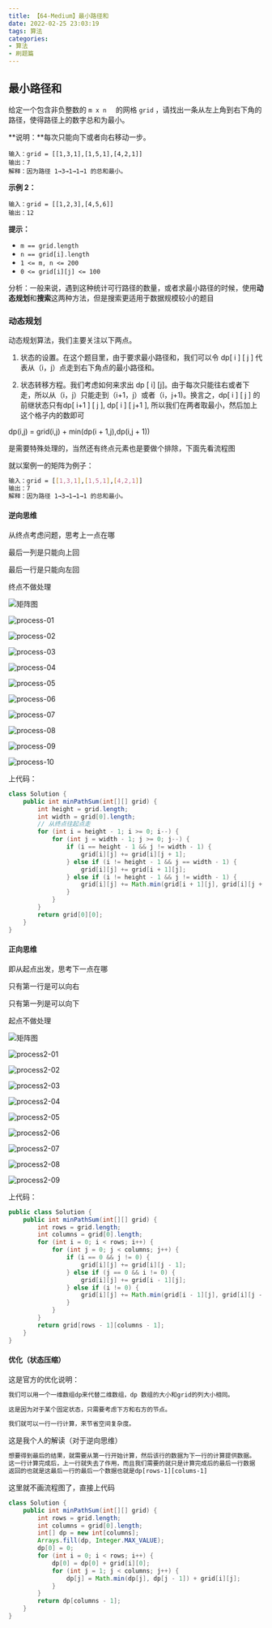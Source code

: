 ```yaml
---
title: 【64-Medium】最小路径和
date: 2022-02-25 23:03:19
tags: 算法
categories:
- 算法
- 刷题篇
---
```


## 最小路径和

给定一个包含非负整数的 `m x n  ` 的网格 `grid` ，请找出一条从左上角到右下角的路径，使得路径上的数字总和为最小。

**说明：**每次只能向下或者向右移动一步。

```
输入：grid = [[1,3,1],[1,5,1],[4,2,1]]
输出：7
解释：因为路径 1→3→1→1→1 的总和最小。
```

**示例 2：**

```
输入：grid = [[1,2,3],[4,5,6]]
输出：12
```

**提示：**

- `m == grid.length`
- `n == grid[i].length`
- `1 <= m, n <= 200`
- `0 <= grid[i][j] <= 100`

分析：一般来说，遇到这种统计可行路径的数量，或者求最小路径的时候，使用**动态规划**和**搜索**这两种方法，但是搜索更适用于数据规模较小的题目

### 动态规划

动态规划算法，我们主要关注以下两点。
1. 状态的设置。在这个题目里，由于要求最小路径和，我们可以令 dp[ i ] [ j ] 代表从（i，j）点走到右下角点的最小路径和。

2. 状态转移方程。我们考虑如何来求出 dp [ i] [j]。由于每次只能往右或者下走，所以从（i，j）只能走到（i+1，j）或者（i，j+1)。换言之，dp[ i ] [ j ] 的前继状态只有dp[ i+1 ] [ j ], dp[ i ] [ j+1 ], 所以我们在两者取最小，然后加上这个格子内的数即可

  dp(i,j) = grid(i,j) + min(dp(i + 1,j),dp(i,j + 1))

是需要特殊处理的，当然还有终点元素也是要做个排除，下面先看流程图

就以案例一的矩阵为例子：

```bash
输入：grid = [[1,3,1],[1,5,1],[4,2,1]]
输出：7
解释：因为路径 1→3→1→1→1 的总和最小。
```

#### 逆向思维

从终点考虑问题，思考上一点在哪

最后一列是只能向上回

最后一行是只能向左回

终点不做处理

![矩阵图](【64-Medium】最小路径和/矩阵图.png)

![process-01](【64-Medium】最小路径和/process-01.png)

![process-02](【64-Medium】最小路径和/process-02.png)

![process-03](【64-Medium】最小路径和/process-03.png)

![process-04](【64-Medium】最小路径和/process-04.png)

![process-05](【64-Medium】最小路径和/process-05.png)

![process-06](【64-Medium】最小路径和/process-06.png)

![process-07](【64-Medium】最小路径和/process-07.png)

![process-08](【64-Medium】最小路径和/process-08.png)

![process-09](【64-Medium】最小路径和/process-09.png)

![process-10](【64-Medium】最小路径和/process-10.png)

上代码：

```java
class Solution {
    public int minPathSum(int[][] grid) {
        int height = grid.length;
        int width = grid[0].length;
        // 从终点往起点走
        for (int i = height - 1; i >= 0; i--) {
            for (int j = width - 1; j >= 0; j--) {
                if (i == height - 1 && j != width - 1) {
                    grid[i][j] += grid[i][j + 1];
                } else if (i != height - 1 && j == width - 1) {
                    grid[i][j] += grid[i + 1][j];
                } else if (i != height - 1 && j != width - 1) {
                    grid[i][j] += Math.min(grid[i + 1][j], grid[i][j + 1]);
                }
            }
        }
        return grid[0][0];
    }
}
```

#### 正向思维

即从起点出发，思考下一点在哪

只有第一行是可以向右

只有第一列是可以向下

起点不做处理

![矩阵图](【64-Medium】最小路径和/矩阵图.png)

![process2-01](【64-Medium】最小路径和/process2-01.png)

![process2-02](【64-Medium】最小路径和/process2-02.png)

![process2-03](【64-Medium】最小路径和/process2-03.png)

![process2-04](【64-Medium】最小路径和/process2-04.png)

![process2-05](【64-Medium】最小路径和/process2-05.png)

![process2-06](【64-Medium】最小路径和/process2-06.png)

![process2-07](【64-Medium】最小路径和/process2-07.png)

![process2-08](【64-Medium】最小路径和/process2-08.png)

![process2-09](【64-Medium】最小路径和/process2-09.png)

上代码：

```java
public class Solution {
    public int minPathSum(int[][] grid) {
        int rows = grid.length;
        int columns = grid[0].length;
        for (int i = 0; i < rows; i++) {
            for (int j = 0; j < columns; j++) {
                if (i == 0 && j != 0) {
                    grid[i][j] += grid[i][j - 1];
                } else if (j == 0 && i != 0) {
                    grid[i][j] += grid[i - 1][j];
                } else if (i != 0) {
                    grid[i][j] += Math.min(grid[i - 1][j], grid[i][j - 1]);
                }
            }
        }
        return grid[rows - 1][columns - 1];
    }
}
```

#### 优化（状态压缩）

这是官方的优化说明：

```bash
我们可以用一个一维数组dp来代替二维数组，dp 数组的大小和grid的列大小相同。

这是因为对于某个固定状态，只需要考虑下方和右方的节点。

我们就可以一行一行计算，来节省空间复杂度。
```

这是我个人的解读（对于逆向思维）

```bash
想要得到最后的结果，就需要从第一行开始计算，然后该行的数据为下一行的计算提供数据。
这一行计算完成后，上一行就失去了作用，而且我们需要的就只是计算完成后的最后一行数据
返回的也就是这最后一行的最后一个数据也就是dp[rows-1][colums-1]
```

这里就不画流程图了，直接上代码

```java
class Solution {
    public int minPathSum(int[][] grid) {
        int rows = grid.length;
        int columns = grid[0].length;
        int[] dp = new int[columns];
        Arrays.fill(dp, Integer.MAX_VALUE);
        dp[0] = 0;
        for (int i = 0; i < rows; i++) {
            dp[0] = dp[0] + grid[i][0];
            for (int j = 1; j < columns; j++) {
                dp[j] = Math.min(dp[j], dp[j - 1]) + grid[i][j];
            }
        }
        return dp[columns - 1];
    }
}
```
